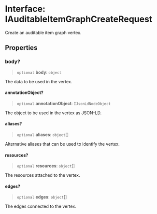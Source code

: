 # Interface: IAuditableItemGraphCreateRequest

Create an auditable item graph vertex.

## Properties

### body?

> `optional` **body**: `object`

The data to be used in the vertex.

#### annotationObject?

> `optional` **annotationObject**: `IJsonLdNodeObject`

The object to be used in the vertex as JSON-LD.

#### aliases?

> `optional` **aliases**: `object`[]

Alternative aliases that can be used to identify the vertex.

#### resources?

> `optional` **resources**: `object`[]

The resources attached to the vertex.

#### edges?

> `optional` **edges**: `object`[]

The edges connected to the vertex.

